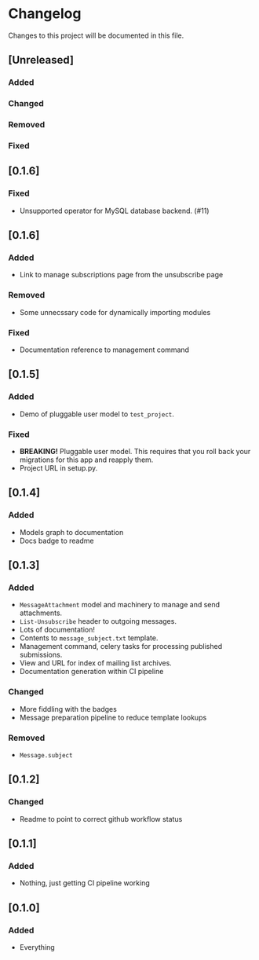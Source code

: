 # Changelog
Changes to this project will be documented in this file.

## [Unreleased]
### Added
### Changed
### Removed
### Fixed

## [0.1.6]
### Fixed
- Unsupported operator for MySQL database backend. (#11)

## [0.1.6]
### Added
- Link to manage subscriptions page from the unsubscribe page
### Removed
- Some unnecssary code for dynamically importing modules
### Fixed
- Documentation reference to management command

## [0.1.5]
### Added
- Demo of pluggable user model to `test_project`.
### Fixed
- **BREAKING!** Pluggable user model. This requires that you roll back your migrations for this app and reapply them.
- Project URL in setup.py.

## [0.1.4]
### Added
- Models graph to documentation
- Docs badge to readme

## [0.1.3]
### Added
- `MessageAttachment` model and machinery to manage and send attachments.
- `List-Unsubscribe` header to outgoing messages.
- Lots of documentation!
- Contents to `message_subject.txt` template.
- Management command, celery tasks for processing published submissions.
- View and URL for index of mailing list archives.
- Documentation generation within CI pipeline
### Changed
- More fiddling with the badges
- Message preparation pipeline to reduce template lookups
### Removed
- `Message.subject`

## [0.1.2]
### Changed
- Readme to point to correct github workflow status

## [0.1.1]
### Added
- Nothing, just getting CI pipeline working

## [0.1.0]
### Added
- Everything

